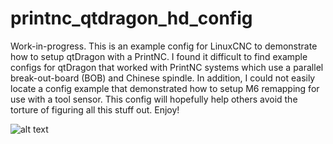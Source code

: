 # printnc_qtdragon_hd_config

Work-in-progress.  This is an example config for LinuxCNC to demonstrate how to setup qtDragon with a PrintNC.  I found it difficult to find example configs for qtDragon that worked with PrintNC systems which use a parallel break-out-board (BOB) and Chinese spindle.  In addition, I could not easily locate a config example that demonstrated how to setup M6 remapping for use with a tool sensor.  This config will hopefully help others avoid the torture of figuring all this stuff out.  Enjoy!

![alt text](https://i.ibb.co/kGkhcZm/image.png)

